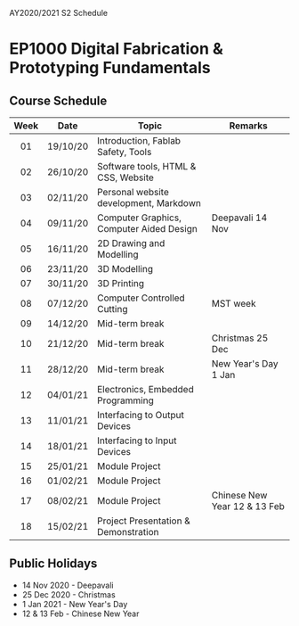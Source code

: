 AY2020/2021 S2 Schedule

# EP1000 Digital Fabrication & Prototyping Fundamentals
## Course Schedule

| Week | Date | Topic | Remarks |
|:----:|:----:|-------|---------|
| 01 | 19/10/20 | Introduction, Fablab Safety, Tools |
| 02 | 26/10/20 | Software tools, HTML & CSS, Website | 
| 03 | 02/11/20 | Personal website development, Markdown |
| 04 | 09/11/20 | Computer Graphics, Computer Aided Design | Deepavali 14 Nov |
| 05 | 16/11/20 | 2D Drawing and Modelling  |
| 06 | 23/11/20 | 3D Modelling |
| 07 | 30/11/20 | 3D Printing |
| 08 | 07/12/20 | Computer Controlled Cutting | MST week |
| 09 | 14/12/20 | Mid-term break |
| 10 | 21/12/20 | Mid-term break | Christmas 25 Dec |
| 11 | 28/12/20 | Mid-term break | New Year's Day 1 Jan |
| 12 | 04/01/21 | Electronics, Embedded Programming |
| 13 | 11/01/21 | Interfacing to Output Devices |
| 14 | 18/01/21 | Interfacing to Input Devices |
| 15 | 25/01/21 | Module Project |
| 16 | 01/02/21 | Module Project | 
| 17 | 08/02/21 | Module Project | Chinese New Year 12 & 13 Feb |
| 18 | 15/02/21 | Project Presentation & Demonstration|

## Public Holidays
* 14 Nov 2020 - Deepavali
* 25 Dec 2020 - Christmas
* 1 Jan 2021 - New Year's Day
* 12 & 13 Feb - Chinese New Year
